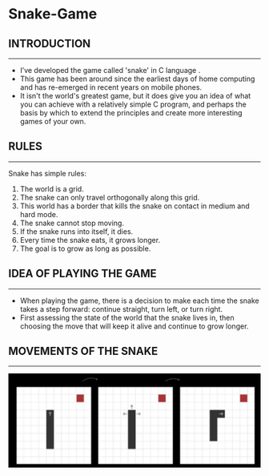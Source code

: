 # Snake-Game
## INTRODUCTION
----------------------------
* I’ve developed the game called 'snake' in C language .
* This game has been around since the earliest days of home computing and has re-emerged in recent years on mobile phones.
* It isn't the world's greatest game, but it does give you an idea of what you can achieve with a relatively simple C program, and perhaps the basis by which to extend the principles and create more interesting games of your own.

## RULES
----------------------------
Snake has simple rules:
1. The world is a grid.
2. The snake can only travel orthogonally along this grid.
3. This world has a border that kills the snake on contact in medium and
hard mode.
4. The snake cannot stop moving.
5. If the snake runs into itself, it dies.
6. Every time the snake eats, it grows longer.
7. The goal is to grow as long as possible.

## IDEA OF PLAYING THE GAME
----------------------------
* When playing the game, there is a decision to make each time the snake takes a step forward: continue straight, turn left, or turn right.
* First assessing the state of the world that the snake lives in, then choosing the move that will keep it alive and continue to grow longer.

## MOVEMENTS OF THE SNAKE
----------------------------
![](images/1.png)
